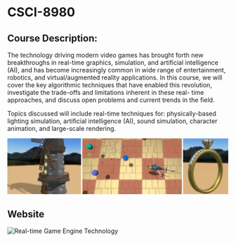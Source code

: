  CSCI-8980
==============
Course Description:
--------------------
The technology driving modern video games has
brought forth new breakthroughs in real-time graphics, simulation, and
artificial intelligence (AI), and has become increasingly common in wide range
of entertainment, robotics, and virtual/augmented reality applications. In this
course, we will cover the key algorithmic techniques that have enabled this
revolution, investigate the trade-offs and limitations inherent in these real-
time approaches, and discuss open problems and current trends in the field.


Topics discussed will include real-time techniques for: physically-based
lighting simulation, artificial intelligence (AI), sound simulation, character
animation, and large-scale rendering.

![](intro.jpg)

Website
---------------------
![Real-time Game Engine Technology](https://sites.google.com/umn.edu/csci8980/home)
